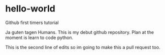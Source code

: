 # hello-world
Github first timers tutorial

Ja guten tagen Humans. This is my debut github repository. Plan at the moment is learn to code python.

This is the second line of edits so im going to make this a pull request too.
